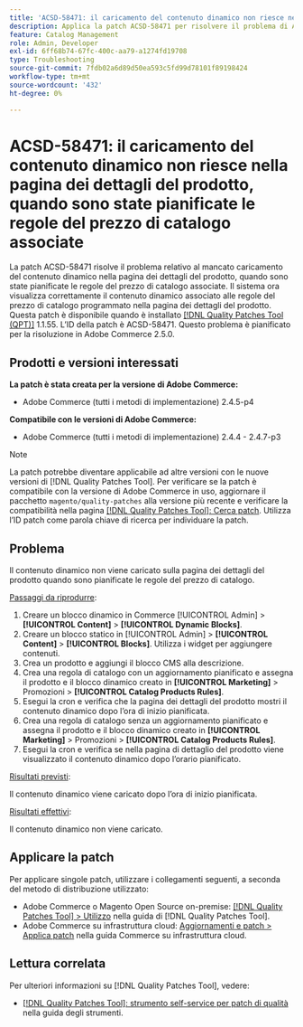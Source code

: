 ```yaml
---
title: 'ACSD-58471: il caricamento del contenuto dinamico non riesce nella pagina dei dettagli del prodotto, quando sono state pianificate le regole del prezzo di catalogo associate'
description: Applica la patch ACSD-58471 per risolvere il problema di Adobe Commerce, in cui il contenuto dinamico non viene caricato sulla pagina dei dettagli del prodotto, quando sono state pianificate le relative regole del prezzo di catalogo.
feature: Catalog Management
role: Admin, Developer
exl-id: 6ff68b74-67fc-400c-aa79-a1274fd19708
type: Troubleshooting
source-git-commit: 7fdb02a6d89d50ea593c5fd99d78101f89198424
workflow-type: tm+mt
source-wordcount: '432'
ht-degree: 0%

---
```


# ACSD-58471: il caricamento del contenuto dinamico non riesce nella pagina dei dettagli del prodotto, quando sono state pianificate le regole del prezzo di catalogo associate

La patch ACSD-58471 risolve il problema relativo al mancato caricamento del contenuto dinamico nella pagina dei dettagli del prodotto, quando sono state pianificate le regole del prezzo di catalogo associate. Il sistema ora visualizza correttamente il contenuto dinamico associato alle regole del prezzo di catalogo programmato nella pagina dei dettagli del prodotto. Questa patch è disponibile quando è installato [[!DNL Quality Patches Tool (QPT)]](/help/tools/quality-patches-tool/quality-patches-tool-to-self-serve-quality-patches.md) 1.1.55. L’ID della patch è ACSD-58471. Questo problema è pianificato per la risoluzione in Adobe Commerce 2.5.0.

## Prodotti e versioni interessati

**La patch è stata creata per la versione di Adobe Commerce:**
* Adobe Commerce (tutti i metodi di implementazione) 2.4.5-p4

**Compatibile con le versioni di Adobe Commerce:**
* Adobe Commerce (tutti i metodi di implementazione) 2.4.4 - 2.4.7-p3

>[!NOTE]
>
>La patch potrebbe diventare applicabile ad altre versioni con le nuove versioni di [!DNL Quality Patches Tool]. Per verificare se la patch è compatibile con la versione di Adobe Commerce in uso, aggiornare il pacchetto `magento/quality-patches` alla versione più recente e verificare la compatibilità nella pagina [[!DNL Quality Patches Tool]: Cerca patch](https://experienceleague.adobe.com/tools/commerce-quality-patches/index.html). Utilizza l’ID patch come parola chiave di ricerca per individuare la patch.

## Problema

Il contenuto dinamico non viene caricato sulla pagina dei dettagli del prodotto quando sono pianificate le regole del prezzo di catalogo.

<u>Passaggi da riprodurre</u>:

1. Creare un blocco dinamico in Commerce [!UICONTROL Admin] > **[!UICONTROL Content]** > **[!UICONTROL Dynamic Blocks]**.
1. Creare un blocco statico in [!UICONTROL Admin] > **[!UICONTROL Content]** > **[!UICONTROL Blocks]**. Utilizza i widget per aggiungere contenuti.
1. Crea un prodotto e aggiungi il blocco CMS alla descrizione.
1. Crea una regola di catalogo con un aggiornamento pianificato e assegna il prodotto e il blocco dinamico creato in **[!UICONTROL Marketing]** > Promozioni > **[!UICONTROL Catalog Products Rules]**.
1. Esegui la cron e verifica che la pagina dei dettagli del prodotto mostri il contenuto dinamico dopo l’ora di inizio pianificata.
1. Crea una regola di catalogo senza un aggiornamento pianificato e assegna il prodotto e il blocco dinamico creato in **[!UICONTROL Marketing]** > Promozioni > **[!UICONTROL Catalog Products Rules]**.
1. Esegui la cron e verifica se nella pagina di dettaglio del prodotto viene visualizzato il contenuto dinamico dopo l’orario pianificato.


<u>Risultati previsti</u>:

Il contenuto dinamico viene caricato dopo l’ora di inizio pianificata.

<u>Risultati effettivi</u>:

Il contenuto dinamico non viene caricato.

## Applicare la patch

Per applicare singole patch, utilizzare i collegamenti seguenti, a seconda del metodo di distribuzione utilizzato:

* Adobe Commerce o Magento Open Source on-premise: [[!DNL Quality Patches Tool] > Utilizzo](/help/tools/quality-patches-tool/usage.md) nella guida di [!DNL Quality Patches Tool].
* Adobe Commerce su infrastruttura cloud: [Aggiornamenti e patch > Applica patch](https://experienceleague.adobe.com/docs/commerce-cloud-service/user-guide/develop/upgrade/apply-patches.html) nella guida Commerce su infrastruttura cloud.


## Lettura correlata

Per ulteriori informazioni su [!DNL Quality Patches Tool], vedere:

* [[!DNL Quality Patches Tool]: strumento self-service per patch di qualità](/help/tools/quality-patches-tool/quality-patches-tool-to-self-serve-quality-patches.md) nella guida degli strumenti.
